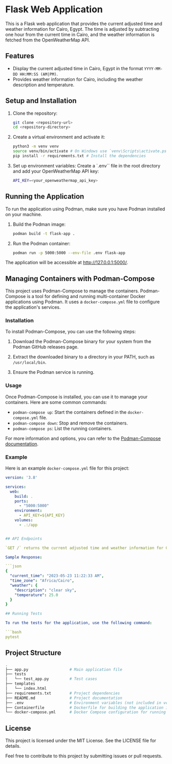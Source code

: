 # Flask Web Application

This is a Flask web application that provides the current adjusted time and weather information for Cairo, Egypt. The time is adjusted by subtracting one hour from the current time in Cairo, and the weather information is fetched from the OpenWeatherMap API.

## Features

- Display the current adjusted time in Cairo, Egypt in the format `YYYY-MM-DD HH:MM:SS (AM|PM)`.
- Provides weather information for Cairo, including the weather description and temperature.

## Setup and Installation

1. Clone the repository:

    ```bash
    git clone <repository-url>
    cd <repository-directory>
    ```

2. Create a virtual environment and activate it:

    ```bash
    python3 -m venv venv
    source venv/bin/activate # On Windows use `venv\Scripts\activate.ps1`
    pip install -r requirements.txt # Install the dependencies
    ```

3. Set up environment variables: Create a `.env`` file in the root directory and add your OpenWeatherMap API key:

    ```bash
    API_KEY=<your_openweathermap_api_key>
    ```

## Running the Application

To run the application using Podman, make sure you have Podman installed on your machine.

1. Build the Podman image:

    ```bash
    podman build -t flask-app .
    ```

2. Run the Podman container:

    ```bash
    podman run -p 5000:5000 --env-file .env flask-app
    ```

The application will be accessible at <http://127.0.0.1:5000/>.
## Managing Containers with Podman-Compose

This project uses Podman-Compose to manage the containers. Podman-Compose is a tool for defining and running multi-container Docker applications using Podman. It uses a `docker-compose.yml` file to configure the application's services.

### Installation

To install Podman-Compose, you can use the following steps:

1. Download the Podman-Compose binary for your system from the Podman GitHub releases page.

2. Extract the downloaded binary to a directory in your PATH, such as `/usr/local/bin`.

3. Ensure the Podman service is running.

### Usage

Once Podman-Compose is installed, you can use it to manage your containers. Here are some common commands:

- `podman-compose up`: Start the containers defined in the `docker-compose.yml` file.
- `podman-compose down`: Stop and remove the containers.
- `podman-compose ps`: List the running containers.

For more information and options, you can refer to the [Podman-Compose documentation](https://github.com/containers/podman-compose).

### Example

Here is an example `docker-compose.yml` file for this project:

```yaml
version: '3.8'

services:
  web:
    build: .
    ports:
      - "5000:5000"
    environment:
      - API_KEY=${API_KEY}
    volumes:
      - .:/app


## API Endpoints

`GET /` returns the current adjusted time and weather information for Cairo, Egypt.

Sample Response:

```json
{
  "current_time": "2023-05-23 11:22:33 AM",
  "time_zone": "Africa/Cairo",
  "weather": {
    "description": "clear sky",
    "temperature": 25.0
  }
}

## Running Tests

To run the tests for the application, use the following command:

```bash
pytest
```

## Project Structure

```bash
.
├── app.py                  # Main application file
├── tests
│   └── test_app.py         # Test cases
├── templates
│   └── index.html
├── requirements.txt        # Project dependencies
├── README.md               # Project documentation
├── .env                    # Environment variables (not included in version control)
├── Containerfile           # Dockerfile for building the application image
└── docker-compose.yml      # Docker Compose configuration for running the application

```

## License

This project is licensed under the MIT License. See the LICENSE file for details.

Feel free to contribute to this project by submitting issues or pull requests.
